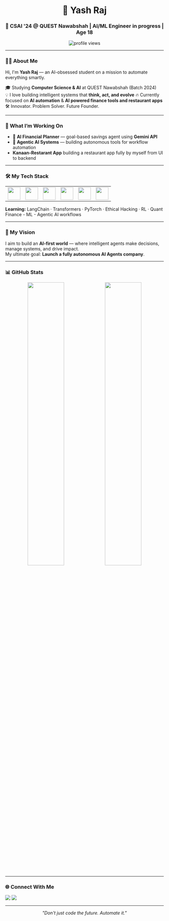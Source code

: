 
<h1 align="center">🚀 Yash Raj</h1>
<h3 align="center">🧠 CSAI '24 @ QUEST Nawabshah | AI/ML Engineer in progress | Age 18</h3>

<p align="center">
  <img src="https://komarev.com/ghpvc/?username=your-github-username&label=Profile%20views&color=0e75b6&style=flat" alt="profile views" />
</p>

---

### 👨‍💻 About Me

Hi, I'm **Yash Raj** — an AI-obsessed student on a mission to automate everything smartly.

🎓 Studying **Computer Science & AI** at QUEST Nawabshah (Batch 2024)  
💡 I love building intelligent systems that **think, act, and evolve**
🔥 Currently focused on **AI automation** & **AI powered finance tools and restaurant apps**
🛠️ Innovator. Problem Solver. Future Founder.

---

### 🚧 What I’m Working On

- 🤖 **AI Financial Planner** — goal-based savings agent using **Gemini API**
- 🧠 **Agentic AI Systems** — building autonomous tools for workflow automation
- **Kanaan-Restarant App** building a restaurant app fully by myself from UI to backend

---

### 🛠️ My Tech Stack

<table>
  <tr>
    <td><img src="https://cdn.jsdelivr.net/gh/devicons/devicon/icons/python/python-original.svg" width="40" /></td>
    <td><img src="https://cdn.jsdelivr.net/gh/devicons/devicon/icons/c/c-original.svg" width="40" /></td>
    <td><img src="https://cdn.jsdelivr.net/gh/devicons/devicon/icons/linux/linux-original.svg" width="40" /></td>
    <td><img src="https://cdn.jsdelivr.net/gh/devicons/devicon/icons/github/github-original.svg" width="40" /></td>
    <td><img src="https://cdn.jsdelivr.net/gh/devicons/devicon/icons/git/git-original.svg" width="40" /></td>
    <td><img src="https://cdn.jsdelivr.net/gh/devicons/devicon/icons/vscode/vscode-original.svg" width="40" /></td>
  </tr>
</table>

**Learning:** LangChain · Transformers · PyTorch · Ethical Hacking · RL · Quant Finance - ML - Agentic AI workflows

---

### 🎯 My Vision

I aim to build an **AI-first world** — where intelligent agents make decisions, manage systems, and drive impact.  
My ultimate goal: **Launch a fully autonomous AI Agents company**.

---

### 📊 GitHub Stats

<p align="center">
  <img src="https://github-readme-stats.vercel.app/api?username=your-github-username&show_icons=true&theme=tokyonight" width="48%" />
  <img src="https://github-readme-streak-stats.herokuapp.com?user=your-github-username&theme=tokyonight" width="48%" />
</p>

---

### 🌐 Connect With Me

<p>
  <a href="mailto:yashraj@example.com"><img src="https://img.shields.io/badge/Email-D14836?style=for-the-badge&logo=gmail&logoColor=white" /></a>
  <a href="https://linkedin.com/in/yash-raj"><img src="https://img.shields.io/badge/LinkedIn-blue?style=for-the-badge&logo=linkedin&logoColor=white" /></a>
</p>

---

<p align="center"><i>"Don't just code the future. Automate it."</i></p>
